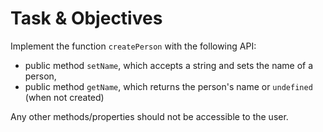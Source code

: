 # Task & Objectives
Implement the function `createPerson` with the following API:
- public method `setName`, which accepts a string and sets the name of a person,
- public method `getName`, which returns the person's name or `undefined` (when not created)

Any other methods/properties should not be accessible to the user.
